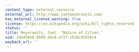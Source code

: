 ```yaml
---
content_type: external-resource
external_url: http://www.joelmeyerowitz.com/
has_external_license_warning: true
license: https://en.wikipedia.org/wiki/All_rights_reserved
status: ''
title: Meyerowitz, Joel. "Nature of Cities."
uid: 2de450a8-8b99-44c8-a71f-c618cd5976c4
wayback_url: ''
---
```

